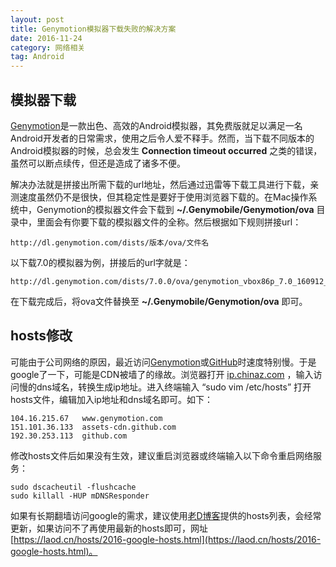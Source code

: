 ```yaml
---
layout: post
title: Genymotion模拟器下载失败的解决方案
date: 2016-11-24
category: 网络相关
tag: Android
---
```


## 模拟器下载

[Genymotion](www.genymotion.com)是一款出色、高效的Android模拟器，其免费版就足以满足一名Android开发者的日常需求，使用之后令人爱不释手。然而，当下载不同版本的Android模拟器的时候，总会发生 __Connection timeout occurred__ 之类的错误，虽然可以断点续传，但还是造成了诸多不便。

解决办法就是拼接出所需下载的url地址，然后通过迅雷等下载工具进行下载，亲测速度虽然仍不是很快，但其稳定性是要好于使用浏览器下载的。在Mac操作系统中，Genymotion的模拟器文件会下载到 __~/.Genymobile/Genymotion/ova__ 目录中，里面会有你要下载的模拟器文件的全称。然后根据如下规则拼接url：

	http://dl.genymotion.com/dists/版本/ova/文件名

以下载7.0的模拟器为例，拼接后的url字就是：

	http://dl.genymotion.com/dists/7.0.0/ova/genymotion_vbox86p_7.0_160912_085006.ova

在下载完成后，将ova文件替换至 __~/.Genymobile/Genymotion/ova__ 即可。

<!-- more -->

## hosts修改

可能由于公司网络的原因，最近访问[Genymotion](www.genymotion.com)或[GitHub](www.github.com)时速度特别慢。于是google了一下，可能是CDN被墙了的缘故。浏览器打开 [ip.chinaz.com](ip.chinaz.com) ，输入访问慢的dns域名，转换生成ip地址。进入终端输入 “sudo vim /etc/hosts” 打开hosts文件，编辑加入ip地址和dns域名即可。如下：

	104.16.215.67   www.genymotion.com
	151.101.36.133  assets-cdn.github.com
	192.30.253.113  github.com

修改hosts文件后如果没有生效，建议重启浏览器或终端输入以下命令重启网络服务：

	sudo dscacheutil -flushcache
	sudo killall -HUP mDNSResponder

如果有长期翻墙访问google的需求，建议使用[老D博客](laod.cn)提供的hosts列表，会经常更新，如果访问不了再使用最新的hosts即可，网址 [https://laod.cn/hosts/2016-google-hosts.html](https://laod.cn/hosts/2016-google-hosts.html)。